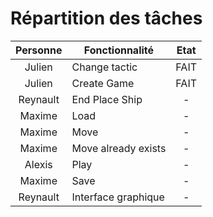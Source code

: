 # Répartition des tâches


| Personne | Fonctionnalité      |   Etat  |
|:--------:|---------------------|:-------:|
|  Julien  | Change tactic       |   FAIT  |
|  Julien  | Create Game         |   FAIT  |
| Reynault | End Place Ship      |    -    |
|  Maxime  | Load                |    -    |
|  Maxime  | Move                |    -    |
|  Maxime  | Move already exists |    -    |
|  Alexis  | Play                |    -    |
|  Maxime  | Save                |    -    |
| Reynault | Interface graphique |    -    |